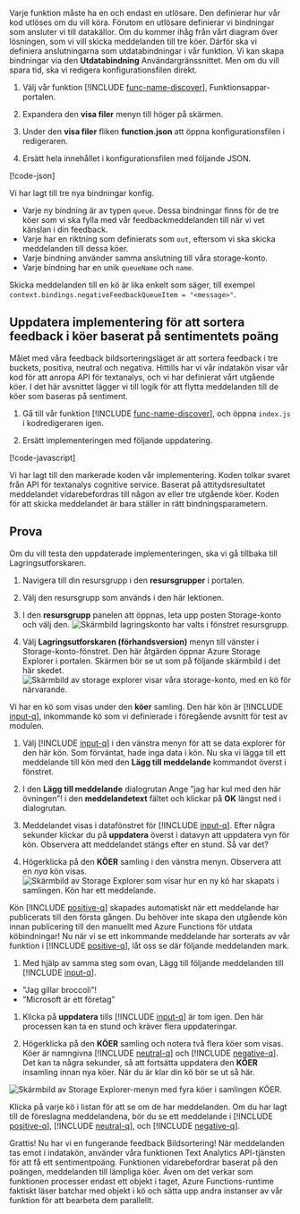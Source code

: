 Varje funktion måste ha en och endast en utlösare. Den definierar hur vår kod utlöses om du vill köra. Förutom en utlösare definierar vi bindningar som ansluter vi till datakällor. Om du kommer ihåg från vårt diagram över lösningen, som vi vill skicka meddelanden till tre köer. Därför ska vi definiera anslutningarna som utdatabindningar i vår funktion. Vi kan skapa bindningar via den **Utdatabindning** Användargränssnittet. Men om du vill spara tid, ska vi redigera konfigurationsfilen direkt.

1. Välj vår funktion [!INCLUDE [func-name-discover](./func-name-discover.md)], Funktionsappar-portalen.

1. Expandera den **visa filer** menyn till höger på skärmen.

1. Under den **visa filer** fliken **function.json** att öppna konfigurationsfilen i redigeraren.

1. Ersätt hela innehållet i konfigurationsfilen med följande JSON.

[!code-json[](../code/function.json)]

Vi har lagt till tre nya bindningar konfig.

- Varje ny bindning är av typen `queue`. Dessa bindningar finns för de tre köer som vi ska fylla med vår feedbackmeddelanden till när vi vet känslan i din feedback.
- Varje har en riktning som definierats som `out`, eftersom vi ska skicka meddelanden till dessa köer.
- Varje bindning använder samma anslutning till våra storage-konto.
- Varje bindning har en unik `queueName` och `name`.

Skicka meddelanden till en kö är lika enkelt som säger, till exempel `context.bindings.negativeFeedbackQueueItem = "<message>"`.

## <a name="update-implementation-to-sort-feedback-into-queues-based-on-sentiment-score"></a>Uppdatera implementering för att sortera feedback i köer baserat på sentimentets poäng

Målet med våra feedback bildsorteringsläget är att sortera feedback i tre buckets, positiva, neutral och negativa. Hittills har vi vår indatakön visar vår kod för att anropa API för textanalys, och vi har definierat vårt utgående köer. I det här avsnittet lägger vi till logik för att flytta meddelanden till de köer som baseras på sentiment.

1. Gå till vår funktion [!INCLUDE [func-name-discover](./func-name-discover.md)], och öppna `index.js` i kodredigeraren igen.

1. Ersätt implementeringen med följande uppdatering.

[!code-javascript[](../code/discover-sentiment+sort.js?highlight=25-48)]

Vi har lagt till den markerade koden vår implementering. Koden tolkar svaret från API för textanalys cognitive service. Baserat på attitydsresultatet meddelandet vidarebefordras till någon av eller tre utgående köer. Koden för att skicka meddelandet är bara ställer in rätt bindningsparametern.

## <a name="try-it-out"></a>Prova

Om du vill testa den uppdaterade implementeringen, ska vi gå tillbaka till Lagringsutforskaren.

1. Navigera till din resursgrupp i den **resursgrupper** i portalen.

1. Välj den resursgrupp som används i den här lektionen.

1. I den **resursgrupp** panelen att öppnas, leta upp posten Storage-konto och välj den.
    ![Skärmbild lagringskonto har valts i fönstret resursgrupp.](../media/select-storage-account.png)

1. Välj **Lagringsutforskaren (förhandsversion)** menyn till vänster i Storage-konto-fönstret.  Den här åtgärden öppnar Azure Storage Explorer i portalen. Skärmen bör se ut som på följande skärmbild i det här skedet.
    ![Skärmbild av storage explorer visar våra storage-konto, med en kö för närvarande.](../media/storage-explorer-menu-inputq.png)

Vi har en kö som visas under den **köer** samling. Den här kön är [!INCLUDE [input-q](./q-name-input.md)], inkommande kö som vi definierade i föregående avsnitt för test av modulen.

1. Välj [!INCLUDE [input-q](./q-name-input.md)] i den vänstra menyn för att se data explorer för den här kön. Som förväntat, hade inga data i kön. Nu ska vi lägga till ett meddelande till kön med den **Lägg till meddelande** kommandot överst i fönstret.

1. I den **Lägg till meddelande** dialogrutan Ange ”jag har kul med den här övningen”! i den **meddelandetext** fältet och klickar på **OK** längst ned i dialogrutan.

1. Meddelandet visas i datafönstret för [!INCLUDE [input-q](./q-name-input.md)]. Efter några sekunder klickar du på **uppdatera** överst i datavyn att uppdatera vyn för kön. Observera att meddelandet stängs efter en stund. Så var det?

1. Högerklicka på den **KÖER** samling i den vänstra menyn. Observera att en *nya* kön visas.
    ![Skärmbild av Storage Explorer som visar hur en ny kö har skapats i samlingen. Kön har ett meddelande.](../media/sa-new-output-q.png)

Kön [!INCLUDE [positive-q](./q-name-positive.md)] skapades automatiskt när ett meddelande har publicerats till den första gången. Du behöver inte skapa den utgående kön innan publicering till den manuellt med Azure Functions för utdata köbindningar! Nu när vi se ett inkommande meddelande har sorterats av vår funktion i [!INCLUDE [positive-q](./q-name-positive.md)], låt oss se där följande meddelanden mark.

1. Med hjälp av samma steg som ovan, Lägg till följande meddelanden till [!INCLUDE [input-q](./q-name-input.md)].

- ”Jag gillar broccoli”!
- ”Microsoft är ett företag”

1. Klicka på **uppdatera** tills [!INCLUDE [input-q](./q-name-input.md)] är tom igen. Den här processen kan ta en stund och kräver flera uppdateringar.

1. Högerklicka på den **KÖER** samling och notera två flera köer som visas. Köer är namngivna [!INCLUDE [neutral-q](./q-name-neutral.md)] och [!INCLUDE [negative-q](./q-name-negative.md)]. Det kan ta några sekunder, så att fortsätta uppdatera den **KÖER** insamling innan nya köer. När du är klar din kö bör se ut så här.

![Skärmbild av Storage Explorer-menyn med fyra köer i samlingen KÖER.](../media/sa-final-q-list.png)

Klicka på varje kö i listan för att se om de har meddelanden. Om du har lagt till de föreslagna meddelandena, bör du se ett meddelande i [!INCLUDE [positive-q](./q-name-positive.md)], [!INCLUDE [neutral-q](./q-name-neutral.md)], och [!INCLUDE [negative-q](./q-name-negative.md)].

Grattis! Nu har vi en fungerande feedback Bildsortering! När meddelanden tas emot i indatakön, använder våra funktionen Text Analytics API-tjänsten för att få ett sentimentpoäng. Funktionen vidarebefordrar baserat på den poängen, meddelanden till lämpliga köer. Även om det verkar som funktionen processer endast ett objekt i taget, Azure Functions-runtime faktiskt läser batchar med objekt i kö och sätta upp andra instanser av vår funktion för att bearbeta dem parallellt.